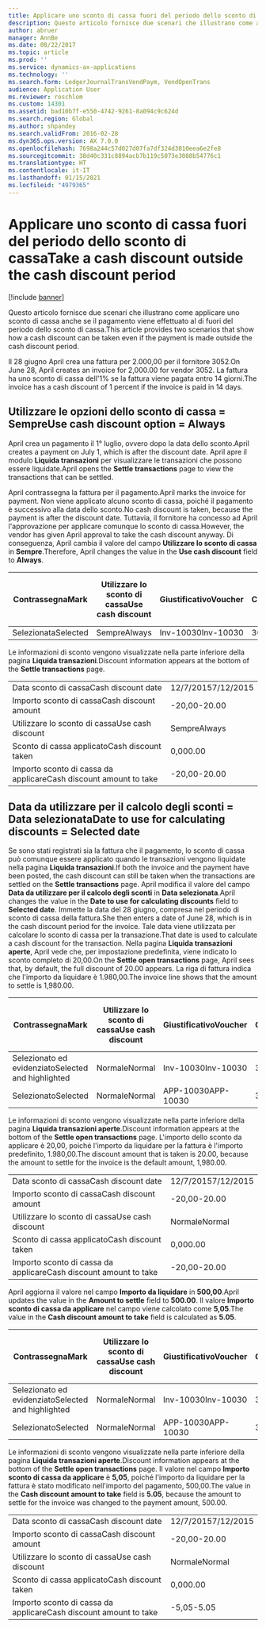 ```yaml
---
title: Applicare uno sconto di cassa fuori del periodo dello sconto di cassa
description: Questo articolo fornisce due scenari che illustrano come applicare uno sconto di cassa anche se il pagamento viene effettuato al di fuori del periodo dello sconto di cassa.
author: abruer
manager: AnnBe
ms.date: 08/22/2017
ms.topic: article
ms.prod: ''
ms.service: dynamics-ax-applications
ms.technology: ''
ms.search.form: LedgerJournalTransVendPaym, VendOpenTrans
audience: Application User
ms.reviewer: roschlom
ms.custom: 14301
ms.assetid: bad10b7f-e550-4742-9261-8a094c9c624d
ms.search.region: Global
ms.author: shpandey
ms.search.validFrom: 2016-02-28
ms.dyn365.ops.version: AX 7.0.0
ms.openlocfilehash: 7698a244c57d027d07fa7df324d3010eea6e2fe8
ms.sourcegitcommit: 38d40c331c8894acb7b119c5073e3088b54776c1
ms.translationtype: HT
ms.contentlocale: it-IT
ms.lasthandoff: 01/15/2021
ms.locfileid: "4979365"
---
```

# <a name="take-a-cash-discount-outside-the-cash-discount-period"></a><span data-ttu-id="d953e-103">Applicare uno sconto di cassa fuori del periodo dello sconto di cassa</span><span class="sxs-lookup"><span data-stu-id="d953e-103">Take a cash discount outside the cash discount period</span></span>

[!include [banner](../includes/banner.md)]

<span data-ttu-id="d953e-104">Questo articolo fornisce due scenari che illustrano come applicare uno sconto di cassa anche se il pagamento viene effettuato al di fuori del periodo dello sconto di cassa.</span><span class="sxs-lookup"><span data-stu-id="d953e-104">This article provides two scenarios that show how a cash discount can be taken even if the payment is made outside the cash discount period.</span></span>

<span data-ttu-id="d953e-105">Il 28 giugno April crea una fattura per 2.000,00 per il fornitore 3052.</span><span class="sxs-lookup"><span data-stu-id="d953e-105">On June 28, April creates an invoice for 2,000.00 for vendor 3052.</span></span> <span data-ttu-id="d953e-106">La fattura ha uno sconto di cassa dell'1% se la fattura viene pagata entro 14 giorni.</span><span class="sxs-lookup"><span data-stu-id="d953e-106">The invoice has a cash discount of 1 percent if the invoice is paid in 14 days.</span></span>

## <a name="use-cash-discount-option--always"></a><span data-ttu-id="d953e-107">Utilizzare le opzioni dello sconto di cassa = Sempre</span><span class="sxs-lookup"><span data-stu-id="d953e-107">Use cash discount option = Always</span></span>
<span data-ttu-id="d953e-108">April crea un pagamento il 1° luglio, ovvero dopo la data dello sconto.</span><span class="sxs-lookup"><span data-stu-id="d953e-108">April creates a payment on July 1, which is after the discount date.</span></span> <span data-ttu-id="d953e-109">April apre il modulo **Liquida transazioni** per visualizzare le transazioni che possono essere liquidate.</span><span class="sxs-lookup"><span data-stu-id="d953e-109">April opens the **Settle transactions** page to view the transactions that can be settled.</span></span> 

<span data-ttu-id="d953e-110">April contrassegna la fattura per il pagamento.</span><span class="sxs-lookup"><span data-stu-id="d953e-110">April marks the invoice for payment.</span></span> <span data-ttu-id="d953e-111">Non viene applicato alcuno sconto di cassa, poiché il pagamento è successivo alla data dello sconto.</span><span class="sxs-lookup"><span data-stu-id="d953e-111">No cash discount is taken, because the payment is after the discount date.</span></span> <span data-ttu-id="d953e-112">Tuttavia, il fornitore ha concesso ad April l'approvazione per applicare comunque lo sconto di cassa.</span><span class="sxs-lookup"><span data-stu-id="d953e-112">However, the vendor has given April approval to take the cash discount anyway.</span></span> <span data-ttu-id="d953e-113">Di conseguenza, April cambia il valore del campo **Utilizzare lo sconto di cassa** in **Sempre**.</span><span class="sxs-lookup"><span data-stu-id="d953e-113">Therefore, April changes the value in the **Use cash discount** field to **Always**.</span></span>

| <span data-ttu-id="d953e-114">Contrassegna</span><span class="sxs-lookup"><span data-stu-id="d953e-114">Mark</span></span>     | <span data-ttu-id="d953e-115">Utilizzare lo sconto di cassa</span><span class="sxs-lookup"><span data-stu-id="d953e-115">Use cash discount</span></span> | <span data-ttu-id="d953e-116">Giustificativo</span><span class="sxs-lookup"><span data-stu-id="d953e-116">Voucher</span></span>   | <span data-ttu-id="d953e-117">Conto</span><span class="sxs-lookup"><span data-stu-id="d953e-117">Account</span></span> | <span data-ttu-id="d953e-118">Data sconto di cassa</span><span class="sxs-lookup"><span data-stu-id="d953e-118">Cash discount date</span></span> | <span data-ttu-id="d953e-119">Data di scadenza</span><span class="sxs-lookup"><span data-stu-id="d953e-119">Due date</span></span>  | <span data-ttu-id="d953e-120">Fattura</span><span class="sxs-lookup"><span data-stu-id="d953e-120">Invoice</span></span> | <span data-ttu-id="d953e-121">Importo nella valuta della transazione</span><span class="sxs-lookup"><span data-stu-id="d953e-121">Amount in transaction currency</span></span> | <span data-ttu-id="d953e-122">Valuta</span><span class="sxs-lookup"><span data-stu-id="d953e-122">Currency</span></span> | <span data-ttu-id="d953e-123">Importo da liquidare</span><span class="sxs-lookup"><span data-stu-id="d953e-123">Amount to settle</span></span> |
|----------|-------------------|-----------|---------|--------------------|-----------|---------|--------------------------------|----------|------------------|
| <span data-ttu-id="d953e-124">Selezionata</span><span class="sxs-lookup"><span data-stu-id="d953e-124">Selected</span></span> | <span data-ttu-id="d953e-125">Sempre</span><span class="sxs-lookup"><span data-stu-id="d953e-125">Always</span></span>            | <span data-ttu-id="d953e-126">Inv-10030</span><span class="sxs-lookup"><span data-stu-id="d953e-126">Inv-10030</span></span> | <span data-ttu-id="d953e-127">3052</span><span class="sxs-lookup"><span data-stu-id="d953e-127">3052</span></span>    | <span data-ttu-id="d953e-128">28/6/2015</span><span class="sxs-lookup"><span data-stu-id="d953e-128">6/28/2015</span></span>          | <span data-ttu-id="d953e-129">12/7/2015</span><span class="sxs-lookup"><span data-stu-id="d953e-129">7/12/2015</span></span> | <span data-ttu-id="d953e-130">10030</span><span class="sxs-lookup"><span data-stu-id="d953e-130">10030</span></span>   | <span data-ttu-id="d953e-131">-2.000,00</span><span class="sxs-lookup"><span data-stu-id="d953e-131">-2,000.00</span></span>                      | <span data-ttu-id="d953e-132">GBP</span><span class="sxs-lookup"><span data-stu-id="d953e-132">USD</span></span>      | <span data-ttu-id="d953e-133">-1.980,00</span><span class="sxs-lookup"><span data-stu-id="d953e-133">-1,980.00</span></span>        |

<span data-ttu-id="d953e-134">Le informazioni di sconto vengono visualizzate nella parte inferiore della pagina **Liquida transazioni**.</span><span class="sxs-lookup"><span data-stu-id="d953e-134">Discount information appears at the bottom of the **Settle transactions** page.</span></span>

|                              |           |
|------------------------------|-----------|
| <span data-ttu-id="d953e-135">Data sconto di cassa</span><span class="sxs-lookup"><span data-stu-id="d953e-135">Cash discount date</span></span>           | <span data-ttu-id="d953e-136">12/7/2015</span><span class="sxs-lookup"><span data-stu-id="d953e-136">7/12/2015</span></span> |
| <span data-ttu-id="d953e-137">Importo sconto di cassa</span><span class="sxs-lookup"><span data-stu-id="d953e-137">Cash discount amount</span></span>         | <span data-ttu-id="d953e-138">-20,00</span><span class="sxs-lookup"><span data-stu-id="d953e-138">-20.00</span></span>    |
| <span data-ttu-id="d953e-139">Utilizzare lo sconto di cassa</span><span class="sxs-lookup"><span data-stu-id="d953e-139">Use cash discount</span></span>            | <span data-ttu-id="d953e-140">Sempre</span><span class="sxs-lookup"><span data-stu-id="d953e-140">Always</span></span>    |
| <span data-ttu-id="d953e-141">Sconto di cassa applicato</span><span class="sxs-lookup"><span data-stu-id="d953e-141">Cash discount taken</span></span>          | <span data-ttu-id="d953e-142">0,00</span><span class="sxs-lookup"><span data-stu-id="d953e-142">0.00</span></span>      |
| <span data-ttu-id="d953e-143">Importo sconto di cassa da applicare</span><span class="sxs-lookup"><span data-stu-id="d953e-143">Cash discount amount to take</span></span> | <span data-ttu-id="d953e-144">-20,00</span><span class="sxs-lookup"><span data-stu-id="d953e-144">-20.00</span></span>    |

## <a name="date-to-use-for-calculating-discounts--selected-date"></a><span data-ttu-id="d953e-145">Data da utilizzare per il calcolo degli sconti = Data selezionata</span><span class="sxs-lookup"><span data-stu-id="d953e-145">Date to use for calculating discounts = Selected date</span></span>
<span data-ttu-id="d953e-146">Se sono stati registrati sia la fattura che il pagamento, lo sconto di cassa può comunque essere applicato quando le transazioni vengono liquidate nella pagina **Liquida transazioni**.</span><span class="sxs-lookup"><span data-stu-id="d953e-146">If both the invoice and the payment have been posted, the cash discount can still be taken when the transactions are settled on the **Settle transactions** page.</span></span> <span data-ttu-id="d953e-147">April modifica il valore del campo **Data da utilizzare per il calcolo degli sconti** in **Data selezionata**.</span><span class="sxs-lookup"><span data-stu-id="d953e-147">April changes the value in the **Date to use for calculating discounts** field to **Selected date**.</span></span> <span data-ttu-id="d953e-148">Immette la data del 28 giugno, compresa nel periodo di sconto di cassa della fattura.</span><span class="sxs-lookup"><span data-stu-id="d953e-148">She then enters a date of June 28, which is in the cash discount period for the invoice.</span></span> <span data-ttu-id="d953e-149">Tale data viene utilizzata per calcolare lo sconto di cassa per la transazione.</span><span class="sxs-lookup"><span data-stu-id="d953e-149">That date is used to calculate a cash discount for the transaction.</span></span> <span data-ttu-id="d953e-150">Nella pagina **Liquida transazioni aperte**, April vede che, per impostazione predefinita, viene indicato lo sconto completo di 20,00.</span><span class="sxs-lookup"><span data-stu-id="d953e-150">On the **Settle open transactions** page, April sees that, by default, the full discount of 20.00 appears.</span></span> <span data-ttu-id="d953e-151">La riga di fattura indica che l'importo da liquidare è 1.980,00.</span><span class="sxs-lookup"><span data-stu-id="d953e-151">The invoice line shows that the amount to settle is 1,980.00.</span></span>

| <span data-ttu-id="d953e-152">Contrassegna</span><span class="sxs-lookup"><span data-stu-id="d953e-152">Mark</span></span>                     | <span data-ttu-id="d953e-153">Utilizzare lo sconto di cassa</span><span class="sxs-lookup"><span data-stu-id="d953e-153">Use cash discount</span></span> | <span data-ttu-id="d953e-154">Giustificativo</span><span class="sxs-lookup"><span data-stu-id="d953e-154">Voucher</span></span>   | <span data-ttu-id="d953e-155">Conto</span><span class="sxs-lookup"><span data-stu-id="d953e-155">Account</span></span> | <span data-ttu-id="d953e-156">Data sconto di cassa</span><span class="sxs-lookup"><span data-stu-id="d953e-156">Cash discount date</span></span> | <span data-ttu-id="d953e-157">Data di scadenza</span><span class="sxs-lookup"><span data-stu-id="d953e-157">Due date</span></span>  | <span data-ttu-id="d953e-158">Fattura</span><span class="sxs-lookup"><span data-stu-id="d953e-158">Invoice</span></span> | <span data-ttu-id="d953e-159">Importo nella valuta della transazione</span><span class="sxs-lookup"><span data-stu-id="d953e-159">Amount in transaction currency</span></span> | <span data-ttu-id="d953e-160">Valuta</span><span class="sxs-lookup"><span data-stu-id="d953e-160">Currency</span></span> | <span data-ttu-id="d953e-161">Importo da liquidare</span><span class="sxs-lookup"><span data-stu-id="d953e-161">Amount to settle</span></span> |
|--------------------------|-------------------|-----------|---------|--------------------|-----------|---------|--------------------------------|----------|------------------|
| <span data-ttu-id="d953e-162">Selezionato ed evidenziato</span><span class="sxs-lookup"><span data-stu-id="d953e-162">Selected and highlighted</span></span> | <span data-ttu-id="d953e-163">Normale</span><span class="sxs-lookup"><span data-stu-id="d953e-163">Normal</span></span>            | <span data-ttu-id="d953e-164">Inv-10030</span><span class="sxs-lookup"><span data-stu-id="d953e-164">Inv-10030</span></span> | <span data-ttu-id="d953e-165">3052</span><span class="sxs-lookup"><span data-stu-id="d953e-165">3052</span></span>    | <span data-ttu-id="d953e-166">28/6/2015</span><span class="sxs-lookup"><span data-stu-id="d953e-166">6/28/2015</span></span>          | <span data-ttu-id="d953e-167">12/7/2015</span><span class="sxs-lookup"><span data-stu-id="d953e-167">7/12/2015</span></span> | <span data-ttu-id="d953e-168">10030</span><span class="sxs-lookup"><span data-stu-id="d953e-168">10030</span></span>   | <span data-ttu-id="d953e-169">-2.000,00</span><span class="sxs-lookup"><span data-stu-id="d953e-169">-2,000.00</span></span>                      | <span data-ttu-id="d953e-170">GBP</span><span class="sxs-lookup"><span data-stu-id="d953e-170">USD</span></span>      | <span data-ttu-id="d953e-171">-1.980,00</span><span class="sxs-lookup"><span data-stu-id="d953e-171">-1,980.00</span></span>        |
| <span data-ttu-id="d953e-172">Selezionato</span><span class="sxs-lookup"><span data-stu-id="d953e-172">Selected</span></span>                 | <span data-ttu-id="d953e-173">Normale</span><span class="sxs-lookup"><span data-stu-id="d953e-173">Normal</span></span>            | <span data-ttu-id="d953e-174">APP-10030</span><span class="sxs-lookup"><span data-stu-id="d953e-174">APP-10030</span></span> | <span data-ttu-id="d953e-175">3052</span><span class="sxs-lookup"><span data-stu-id="d953e-175">3052</span></span>    | <span data-ttu-id="d953e-176">15/7/2015</span><span class="sxs-lookup"><span data-stu-id="d953e-176">7/15/2015</span></span>          | <span data-ttu-id="d953e-177">15/7/2015</span><span class="sxs-lookup"><span data-stu-id="d953e-177">7/15/2015</span></span> |         | <span data-ttu-id="d953e-178">500,00</span><span class="sxs-lookup"><span data-stu-id="d953e-178">500.00</span></span>                         | <span data-ttu-id="d953e-179">GBP</span><span class="sxs-lookup"><span data-stu-id="d953e-179">USD</span></span>      | <span data-ttu-id="d953e-180">500,00</span><span class="sxs-lookup"><span data-stu-id="d953e-180">500.00</span></span>           |

<span data-ttu-id="d953e-181">Le informazioni di sconto vengono visualizzate nella parte inferiore della pagina **Liquida transazioni aperte**.</span><span class="sxs-lookup"><span data-stu-id="d953e-181">Discount information appears at the bottom of the **Settle open transactions** page.</span></span> <span data-ttu-id="d953e-182">L'importo dello sconto da applicare è 20,00, poiché l'importo da liquidare per la fattura è l'importo predefinito, 1.980,00.</span><span class="sxs-lookup"><span data-stu-id="d953e-182">The discount amount that is taken is 20.00, because the amount to settle for the invoice is the default amount, 1,980.00.</span></span>

|                              |           |
|------------------------------|-----------|
| <span data-ttu-id="d953e-183">Data sconto di cassa</span><span class="sxs-lookup"><span data-stu-id="d953e-183">Cash discount date</span></span>           | <span data-ttu-id="d953e-184">12/7/2015</span><span class="sxs-lookup"><span data-stu-id="d953e-184">7/12/2015</span></span> |
| <span data-ttu-id="d953e-185">Importo sconto di cassa</span><span class="sxs-lookup"><span data-stu-id="d953e-185">Cash discount amount</span></span>         | <span data-ttu-id="d953e-186">-20,00</span><span class="sxs-lookup"><span data-stu-id="d953e-186">-20.00</span></span>    |
| <span data-ttu-id="d953e-187">Utilizzare lo sconto di cassa</span><span class="sxs-lookup"><span data-stu-id="d953e-187">Use cash discount</span></span>            | <span data-ttu-id="d953e-188">Normale</span><span class="sxs-lookup"><span data-stu-id="d953e-188">Normal</span></span>    |
| <span data-ttu-id="d953e-189">Sconto di cassa applicato</span><span class="sxs-lookup"><span data-stu-id="d953e-189">Cash discount taken</span></span>          | <span data-ttu-id="d953e-190">0,00</span><span class="sxs-lookup"><span data-stu-id="d953e-190">0.00</span></span>      |
| <span data-ttu-id="d953e-191">Importo sconto di cassa da applicare</span><span class="sxs-lookup"><span data-stu-id="d953e-191">Cash discount amount to take</span></span> | <span data-ttu-id="d953e-192">-20,00</span><span class="sxs-lookup"><span data-stu-id="d953e-192">-20.00</span></span>    |

<span data-ttu-id="d953e-193">April aggiorna il valore nel campo **Importo da liquidare** in **500,00**.</span><span class="sxs-lookup"><span data-stu-id="d953e-193">April updates the value in the **Amount to settle** field to **500.00**.</span></span> <span data-ttu-id="d953e-194">Il valore **Importo sconto di cassa da applicare** nel campo viene calcolato come **5,05**.</span><span class="sxs-lookup"><span data-stu-id="d953e-194">The value in the **Cash discount amount to take** field is calculated as **5.05**.</span></span>

| <span data-ttu-id="d953e-195">Contrassegna</span><span class="sxs-lookup"><span data-stu-id="d953e-195">Mark</span></span>                     | <span data-ttu-id="d953e-196">Utilizzare lo sconto di cassa</span><span class="sxs-lookup"><span data-stu-id="d953e-196">Use cash discount</span></span> | <span data-ttu-id="d953e-197">Giustificativo</span><span class="sxs-lookup"><span data-stu-id="d953e-197">Voucher</span></span>   | <span data-ttu-id="d953e-198">Conto</span><span class="sxs-lookup"><span data-stu-id="d953e-198">Account</span></span> | <span data-ttu-id="d953e-199">Data</span><span class="sxs-lookup"><span data-stu-id="d953e-199">Date</span></span>      | <span data-ttu-id="d953e-200">Data di scadenza</span><span class="sxs-lookup"><span data-stu-id="d953e-200">Due date</span></span>  | <span data-ttu-id="d953e-201">Fattura</span><span class="sxs-lookup"><span data-stu-id="d953e-201">Invoice</span></span> | <span data-ttu-id="d953e-202">Importo nella valuta della transazione</span><span class="sxs-lookup"><span data-stu-id="d953e-202">Amount in transaction currency</span></span> | <span data-ttu-id="d953e-203">Valuta</span><span class="sxs-lookup"><span data-stu-id="d953e-203">Currency</span></span> | <span data-ttu-id="d953e-204">Importo da liquidare</span><span class="sxs-lookup"><span data-stu-id="d953e-204">Amount to settle</span></span> |
|--------------------------|-------------------|-----------|---------|-----------|-----------|---------|--------------------------------|----------|------------------|
| <span data-ttu-id="d953e-205">Selezionato ed evidenziato</span><span class="sxs-lookup"><span data-stu-id="d953e-205">Selected and highlighted</span></span> | <span data-ttu-id="d953e-206">Normale</span><span class="sxs-lookup"><span data-stu-id="d953e-206">Normal</span></span>            | <span data-ttu-id="d953e-207">Inv-10030</span><span class="sxs-lookup"><span data-stu-id="d953e-207">Inv-10030</span></span> | <span data-ttu-id="d953e-208">3052</span><span class="sxs-lookup"><span data-stu-id="d953e-208">3052</span></span>    | <span data-ttu-id="d953e-209">28/6/2015</span><span class="sxs-lookup"><span data-stu-id="d953e-209">6/28/2015</span></span> | <span data-ttu-id="d953e-210">12/7/2015</span><span class="sxs-lookup"><span data-stu-id="d953e-210">7/12/2015</span></span> | <span data-ttu-id="d953e-211">10030</span><span class="sxs-lookup"><span data-stu-id="d953e-211">10030</span></span>   | <span data-ttu-id="d953e-212">2.000,00</span><span class="sxs-lookup"><span data-stu-id="d953e-212">2,000.00</span></span>                       | <span data-ttu-id="d953e-213">GBP</span><span class="sxs-lookup"><span data-stu-id="d953e-213">USD</span></span>      | <span data-ttu-id="d953e-214">-500,00</span><span class="sxs-lookup"><span data-stu-id="d953e-214">-500.00</span></span>          |
| <span data-ttu-id="d953e-215">Selezionato</span><span class="sxs-lookup"><span data-stu-id="d953e-215">Selected</span></span>                 | <span data-ttu-id="d953e-216">Normale</span><span class="sxs-lookup"><span data-stu-id="d953e-216">Normal</span></span>            | <span data-ttu-id="d953e-217">APP-10030</span><span class="sxs-lookup"><span data-stu-id="d953e-217">APP-10030</span></span> | <span data-ttu-id="d953e-218">3052</span><span class="sxs-lookup"><span data-stu-id="d953e-218">3052</span></span>    | <span data-ttu-id="d953e-219">15/7/2015</span><span class="sxs-lookup"><span data-stu-id="d953e-219">7/15/2015</span></span> | <span data-ttu-id="d953e-220">15/7/2015</span><span class="sxs-lookup"><span data-stu-id="d953e-220">7/15/2015</span></span> |         | <span data-ttu-id="d953e-221">500,00</span><span class="sxs-lookup"><span data-stu-id="d953e-221">500.00</span></span>                         | <span data-ttu-id="d953e-222">GBP</span><span class="sxs-lookup"><span data-stu-id="d953e-222">USD</span></span>      | <span data-ttu-id="d953e-223">500,00</span><span class="sxs-lookup"><span data-stu-id="d953e-223">500.00</span></span>           |

<span data-ttu-id="d953e-224">Le informazioni di sconto vengono visualizzate nella parte inferiore della pagina **Liquida transazioni aperte**.</span><span class="sxs-lookup"><span data-stu-id="d953e-224">Discount information appears at the bottom of the **Settle open transactions** page.</span></span> <span data-ttu-id="d953e-225">Il valore nel campo **Importo sconto di cassa da applicare** è **5,05**, poiché l'importo da liquidare per la fattura è stato modificato nell'importo del pagamento, 500,00.</span><span class="sxs-lookup"><span data-stu-id="d953e-225">The value in the **Cash discount amount to take** field is **5.05**, because the amount to settle for the invoice was changed to the payment amount, 500.00.</span></span>

|                              |           |
|------------------------------|-----------|
| <span data-ttu-id="d953e-226">Data sconto di cassa</span><span class="sxs-lookup"><span data-stu-id="d953e-226">Cash discount date</span></span>           | <span data-ttu-id="d953e-227">12/7/2015</span><span class="sxs-lookup"><span data-stu-id="d953e-227">7/12/2015</span></span> |
| <span data-ttu-id="d953e-228">Importo sconto di cassa</span><span class="sxs-lookup"><span data-stu-id="d953e-228">Cash discount amount</span></span>         | <span data-ttu-id="d953e-229">-20,00</span><span class="sxs-lookup"><span data-stu-id="d953e-229">-20.00</span></span>    |
| <span data-ttu-id="d953e-230">Utilizzare lo sconto di cassa</span><span class="sxs-lookup"><span data-stu-id="d953e-230">Use cash discount</span></span>            | <span data-ttu-id="d953e-231">Normale</span><span class="sxs-lookup"><span data-stu-id="d953e-231">Normal</span></span>    |
| <span data-ttu-id="d953e-232">Sconto di cassa applicato</span><span class="sxs-lookup"><span data-stu-id="d953e-232">Cash discount taken</span></span>          | <span data-ttu-id="d953e-233">0,00</span><span class="sxs-lookup"><span data-stu-id="d953e-233">0.00</span></span>      |
| <span data-ttu-id="d953e-234">Importo sconto di cassa da applicare</span><span class="sxs-lookup"><span data-stu-id="d953e-234">Cash discount amount to take</span></span> | <span data-ttu-id="d953e-235">-5,05</span><span class="sxs-lookup"><span data-stu-id="d953e-235">-5.05</span></span>     |





